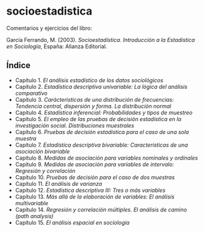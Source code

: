 # socioestadistica
Comentarios y ejercicios del libro:

García Ferrando, M. (2003). *Socioestadística. Introducción a la Estadística en Sociología*, España: Alianza Editorial.

## Índice
- Capítulo 1. *El análisis estadístico de los datos sociológicos*
- Capítulo 2. *Estadística descriptiva univariable: La lógica del análisis comparativo*
- Capítulo 3. *Carácteristicas de una distribución de frecuencias: Tendencia central, dispersión y forma. La distribución normal*
- Capítulo 4. *Estadística inferencial: Probabilidades y tipos de muestreo*
- Capítulo 5. *El empleo de las pruebas de decisión estadística en la investigación social. Distribuciones muestrales*
- Capítulo 6. *Pruebas de decisión estadística para el caso de una sola muestra*
- Capítulo 7. *Estadística descriptiva bivariable: Características de una asociación bivariable*
- Capítulo 8. *Medidas de asociación para variables nominales y ordinales*
- Capítulo 9. *Medidas de asociación para variables de intervalo: Regresión y correlación*
- Capítulo 10. *Pruebas de decisión para el caso de dos muestras*
- Capítulo 11. *El análisis de varianza*
- Capítulo 12. *Estadística descriptiva III: Tres o más variables*
- Capítulo 13. *Más allá de la elaboración de variables: El análisis multivariable*
- Capítulo 14. *Regresión y correlación múltiples. El análisis de camino (path analysis)*
- Capítulo 15. *El análisis espacial en sociología*

